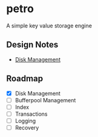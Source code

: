 # petro

A simple key value storage engine

## Design Notes

- [Disk Management](https://japhethobala.com/posts/technical/db-disk-mgmt)

## Roadmap

- [x] Disk Management
- [ ] Bufferpool Management
- [ ] Index
- [ ] Transactions
- [ ] Logging
- [ ] Recovery
